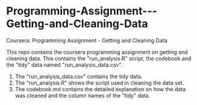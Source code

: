 # Programming-Assignment---Getting-and-Cleaning-Data
Coursera: Programming Assignment - Getting and Cleaning Data

This repo contains the coursera programming assignment on getting and cleaning data.
This contains the "run_analysis.R" script, the codebook and the "tidy" data named "run_analysis_data.csv".


1. The "run_analysis_data.csv" contains the tidy data. 
2. The "run_analysis.R" shows the script used in cleaning the data set.
3. The codebook.md contains the detailed explanation on how the data was cleaned and the column names of the "tidy" data.

